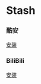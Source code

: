 # Stash

### 酷安
[安装](https://link.stash.ws/install-override/raw.githubusercontent.com/z-jinke/Stash/refs/heads/main/override/Coolapk)
### BiliBili
[安装](https://link.stash.ws/install-override/raw.githubusercontent.com/z-jinke/Stash/refs/heads/main/override/BiliBili)
